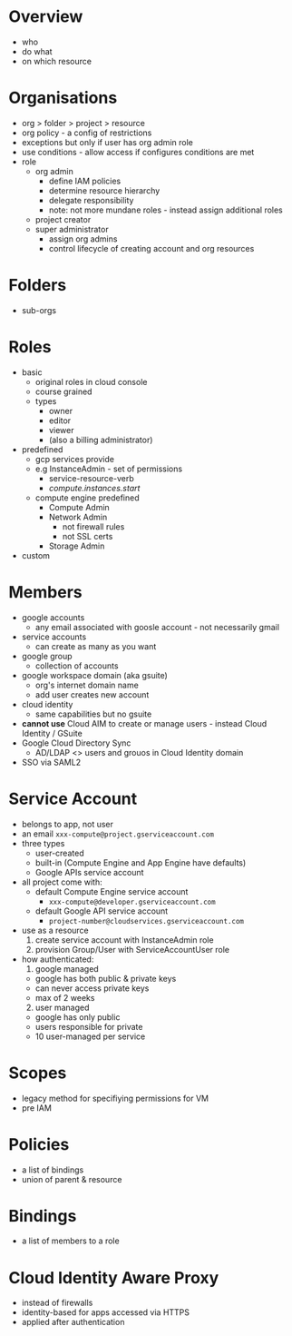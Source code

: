 # Overview
* who
* do what
* on which resource


# Organisations
* org > folder > project > resource
* org policy - a config of restrictions
* exceptions but only if user has org admin role
* use conditions - allow access if configures conditions are met
* role
  * org admin
    * define IAM policies
    * determine resource hierarchy
    * delegate responsibility
    * note: not more mundane roles - instead assign additional roles
  * project creator
  * super administrator
    * assign org admins
    * control lifecycle of creating account and org resources

# Folders
* sub-orgs


# Roles
* basic
  * original roles in cloud console
  * course grained
  * types
    * owner
    * editor
    * viewer
    * (also a billing administrator)
* predefined
  * gcp services provide
  * e.g InstanceAdmin - set of permissions
    * service-resource-verb
    * _compute.instances.start_
  * compute engine predefined
    * Compute Admin
    * Network Admin
      * not firewall rules
      * not SSL certs
    * Storage Admin
* custom

# Members
* google accounts
  * any email associated with goosle account - not necessarily gmail
* service accounts
  * can create as many as you want
* google group
  * collection of accounts
* google workspace domain (aka gsuite)
  * org's internet domain name
  * add user creates new account
* cloud identity
  * same capabilities but no gsuite
* **cannot use** Cloud AIM to create or manage users - instead Cloud Identity / GSuite
* Google Cloud Directory Sync
  * AD/LDAP <> users and grouos in Cloud Identity domain
* SSO via SAML2

# Service Account
* belongs to app, not user
* an email `xxx-compute@project.gserviceaccount.com`
* three types
  * user-created
  * built-in (Compute Engine and App Engine have defaults)
  * Google APIs service account
* all project come with:
  * default Compute Engine service account
    * `xxx-compute@developer.gserviceaccount.com`
  * default Google API service account
    * `project-number@cloudservices.gserviceaccount.com`
* use as a resource
  1. create service account with InstanceAdmin role
  2. provision Group/User with ServiceAccountUser role
* how authenticated:
  1. google managed
    * google has both public & private keys
    * can never access private keys
    * max of 2 weeks
  2. user managed
    * google has only public
    * users responsible for private
    * 10 user-managed per service

# Scopes
* legacy method for specifiying permissions for VM
* pre IAM

# Policies
* a list of bindings
* union of parent & resource

# Bindings
* a list of members to a role

# Cloud Identity Aware Proxy
* instead of firewalls
* identity-based for apps accessed via HTTPS
* applied after authentication